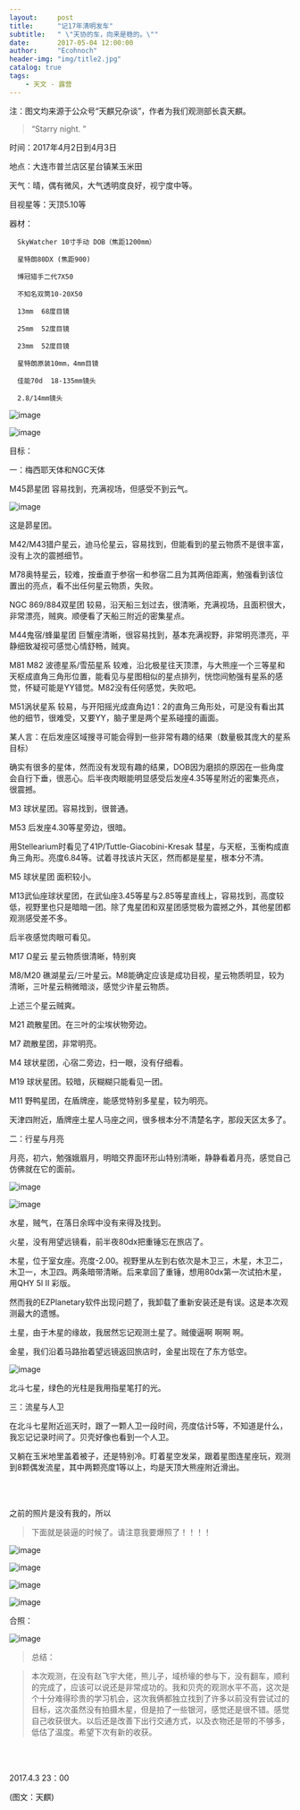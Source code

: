 ```yaml
---
layout:     post
title:      "记17年清明发车"
subtitle:   " \"天协的车，向来是稳的。\""
date:       2017-05-04 12:00:00
author:     "Ecohnoch"
header-img: "img/title2.jpg"
catalog: true
tags:
    - 天文 - 露营
---
```


注：图文均来源于公众号“天麒兄杂谈”，作者为我们观测部长袁天麒。

> “Starry night. ”

时间：2017年4月2日到4月3日

地点：大连市普兰店区星台镇某玉米田 

天气：晴，偶有微风，大气透明度良好，视宁度中等。

目视星等：天顶5.10等

器材：
      
      SkyWatcher 10寸手动 DOB（焦距1200mm）

      星特朗80DX (焦距900) 

      博冠猎手二代7X50

      不知名双筒10-20X50

      13mm  68度目镜

      25mm  52度目镜

      23mm  52度目镜

      星特朗原装10mm，4mm目镜

      佳能70d  18-135mm镜头

      2.8/14mm镜头


![image](http://i1.piimg.com/1949/7ce8a0e8f72d71d1.jpg)

![image](http://i1.piimg.com/1949/222b6cdf3efd8dc7.jpg)

目标：

一：梅西耶天体和NGC天体

M45昴星团 容易找到，充满视场，但感受不到云气。

![image](http://i1.piimg.com/1949/cc1c631d5d0dccc5.jpg)

这是昴星团。

M42/M43猎户星云，迪马伦星云，容易找到，但能看到的星云物质不是很丰富，没有上次的震撼细节。

M78奥特星云，较难，按垂直于参宿一和参宿二且为其两倍距离，勉强看到该位置出的亮点，看不出任何星云物质，失败。

NGC 869/884双星团 较易，沿天船三划过去，很清晰，充满视场，且面积很大，非常漂亮，贼爽。顺便看了天船三附近的密集星点。

M44鬼宿/蜂巢星团 巨蟹座清晰，很容易找到，基本充满视野，非常明亮漂亮，平静细致凝视可感觉心情舒畅，贼爽。

M81 M82 波德星系/雪茄星系 较难，沿北极星往天顶漂，与大熊座一个三等星和天枢成直角三角形位置，能看见与星图相似的星点排列，恍惚间勉强有星系的感觉，怀疑可能是YY错觉。M82没有任何感觉，失败吧。

M51涡状星系 较易，与开阳摇光成直角边1：2的直角三角形处，可是没有看出其他的细节，很难受，又要YY，脑子里是两个星系碰撞的画面。

某人言：在后发座区域搜寻可能会得到一些非常有趣的结果（数量极其庞大的星系目标）

确实有很多的星体，然而没有发现有趣的结果，DOB因为磨损的原因在一些角度会自行下垂，很恶心。后半夜肉眼能明显感受后发座4.35等星附近的密集亮点，很震撼。

M3 球状星团。容易找到，很普通。

M53 后发座4.30等星旁边，很暗。

用Stellearium时看见了41P/Tuttle-Giacobini-Kresak 彗星，与天枢，玉衡构成直角三角形。亮度6.84等。试着寻找该片天区，然而都是星星，根本分不清。

M5 球状星团 面积较小。

M13武仙座球状星团，在武仙座3.45等星与2.85等星直线上，容易找到，高度较低，视野里也只是暗暗一团。除了鬼星团和双星团感觉极为震撼之外，其他星团都观测感受差不多。

后半夜感觉肉眼可看见。

M17 Ω星云 星云物质很清晰，特别爽

M8/M20 礁湖星云/三叶星云。M8能确定应该是成功目视，星云物质明显，较为清晰，三叶星云稍微暗淡，感觉少许星云物质。

上述三个星云贼爽。

M21 疏散星团。在三叶的尘埃状物旁边。

M7 疏散星团，非常明亮。

M4 球状星团，心宿二旁边，扫一眼，没有仔细看。

M19 球状星团。较暗，灰糊糊只能看见一团。

M11 野鸭星团，在盾牌座，能感觉特别多星星，较为明亮。

天津四附近，盾牌座土星人马座之间，很多根本分不清楚名字，那段天区太多了。

二：行星与月亮

月亮，初六，勉强娥眉月，明暗交界面环形山特别清晰，静静看着月亮，感觉自己仿佛就在它的面前。

![image](http://i1.piimg.com/1949/c04106efbf4a0fdd.jpg)

![image](http://i1.piimg.com/1949/c7e6ed2a10454776.jpg)

水星，贼气，在落日余晖中没有来得及找到。

火星，没有用望远镜看，前半夜80dx把重锤忘在旅店了。

木星，位于室女座。亮度-2.00。视野里从左到右依次是木卫三，木星，木卫二，木卫一，木卫四。两条暗带清晰。后来拿回了重锤，想用80dx第一次试拍木星，用QHY 5l Ⅱ 彩版。

然而我的EZPlanetary软件出现问题了，我卸载了重新安装还是有误。这是本次观测最大的遗憾。

土星，由于木星的缘故，我居然忘记观测土星了。贼傻逼啊 啊啊 啊。

金星，我们沿着马路抬着望远镜返回旅店时，金星出现在了东方低空。

![image](http://i1.piimg.com/1949/1209bec828e9bbf8.jpg)

北斗七星，绿色的光柱是我用指星笔打的光。

三：流星与人卫

在北斗七星附近巡天时，跟了一颗人卫一段时间，亮度估计5等，不知道是什么，我忘记记录时间了。贝壳好像也看到一个人卫。

又躺在玉米地里盖着被子，还是特别冷。盯着星空发呆，跟着星图连星座玩，观测到8颗偶发流星，其中两颗亮度1等以上，均是天顶大熊座附近滑出。

<br>

<br>

之前的照片是没有我的，所以

> 下面就是装逼的时候了。请注意我要爆照了！！！！

![image](http://i1.piimg.com/1949/fae0622c7e1a2723.jpg)

![image](http://i1.piimg.com/1949/0a272d7c6d3a7934.jpg)

![image](http://i1.piimg.com/1949/51d31541f36d3e26.jpg)

![image](http://i1.piimg.com/1949/26c61e99d176f4aa.jpg)

合照：

![image](http://i1.piimg.com/1949/29dc41049de572f4.jpg)

> 总结：

> 本次观测，在没有赵飞宇大佬，熊儿子，域桥壕的参与下，没有翻车，顺利的完成了，应该可以说还是非常成功的。我和贝壳的观测水平不高，这次是个十分难得珍贵的学习机会，这次我俩都独立找到了许多以前没有尝试过的目标，这次虽然没有拍摄木星，但是拍了一些银河，感觉还是很不错。感觉自己收获很大。以后还是改善下出行交通方式，以及衣物还是带的不够多，低估了温度。希望下次有新的收获。


<br>

<br>

2017.4.3 23：00


(图文：天麒)


